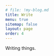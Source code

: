 ```yaml
---
# file: !my-blog.md
title: Write
menu: true
sitemap: false
layout: page
order: 4
---
```


Writing things.